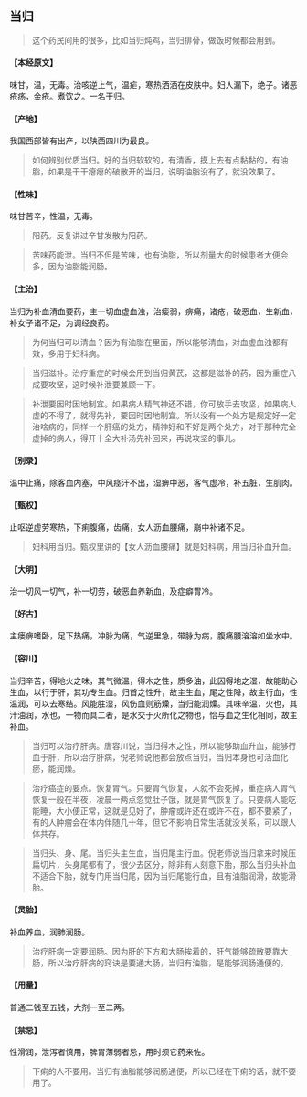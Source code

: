 ## 当归

> 这个药民间用的很多，比如当归炖鸡，当归排骨，做饭时候都会用到。

#### 【本经原文】
味甘，温，无毒。治咳逆上气，温疟，寒热洒洒在皮肤中。妇人漏下，绝子。诸恶疮疡，金疮。煮饮之。一名干归。
#### 【产地】
我国西部皆有出产，以陕西四川为最良。

> 如何辨别优质当归。好的当归软软的，有清香，摸上去有点黏黏的，有油脂，如果是干干瘪瘪的破散开的当归，说明油脂没有了，就没效果了。

#### 【性味】
味甘苦辛，性温，无毒。

> 阳药。反复讲过辛甘发散为阳药。

> 苦味药能泄。当归不但是苦味，也有油脂，所以剂量大的时候患者大便会多，因为油脂能润肠。

#### 【主治】
当归为补血清血要药，主一切血虚血浊，治瘘弱，痹痛，诸疮，破恶血，生新血，补女子诸不足，为调经良药。

> 为何当归可以清血？因为有油脂在里面，所以能够清血，对血虚血浊都有效，多用于妇科病。

> 当归滋补。治疗重症的时候会用到当归黄芪，这都是滋补的药，因为重症八成要攻坚，这时候补泄要兼顾一下。

> 补泄要因时因地制宜。如果病人精气神还不错，你可放手去攻坚，如果病人虚的不得了，就得先补，要因时因地制宜。所以没有一个处方是规定好一定治啥病的，同样一个肝癌的处方，精神好和不好是两个处方，对于那种完全虚掉的病人，得开十全大补汤先补回来，再说攻坚的事儿。

#### 【别录】
温中止痛，除客血内塞，中风痉汗不出，湿痹中恶，客气虚冷，补五脏，生肌肉。
#### 【甄权】
止呕逆虚劳寒热，下痢腹痛，齿痛，女人沥血腰痛，崩中补诸不足。

> 妇科用当归。甄权里讲的【女人沥血腰痛】就是妇科病，用当归补血升血。

#### 【大明】
治一切风一切气，补一切劳，破恶血养新血，及症癖胃冷。
#### 【好古】
主瘘痹嗜卧，足下热痛，冲脉为痛，气逆里急，带脉为病，腹痛腰溶溶如坐水中。
#### 【容川】
当归辛苦，得地火之味，其气微温，得木之性，质多油，此因得地之湿，故能助心生血，以行于肝，其功专生血。归首之性升，故主生血，尾之性降，故主行血，性温润，可以去寒结。风能胜湿，风伤血则筋燥，当归能润燥。其味辛温，火也，其汁油润，水也，一物而具二者，是水交于火所化之物也，恰与血之生化相同，故主补血。

> 当归可以治疗肝病。唐容川说，当归得木之性，所以能够助血升血，能够行血于肝，所以治疗肝病，倪老师说他都会放点当归，当归本身也可活血化瘀，能润燥。

> 治疗癌症的要点。恢复胃气。只要胃气恢复，人就不会死掉，重症病人胃气恢复一般在半夜，凌晨一两点忽觉肚子饿，就是胃气恢复了。只要病人能吃能睡，大小便正常，这就是见好了，肿瘤或许还在或许不在，都不要紧了，有的人肿瘤会在体内伴随几十年，但它不影响日常生活就没关系，可以跟人体共存。‍‍‍‍‍

> 当归头、身、尾。当归头主生血，当归尾主行血。倪老师说当归拿来时候压扁切片，头身尾都有了，很少去区分，除非有人刻意下胎，那么当归头补血不适合下胎，就专门用当归尾，因为当归尾能行血，且有油脂润滑，故能滑胎。

#### 【灵胎】
补血养血，润肺润肠。

> 治疗肝病一定要润肠。因为肝的下方和大肠挨着的，肝气能够疏散要靠大肠，所以治疗肝病的窍诀是要通大肠，当归有油脂，是能够润肠通便的。

#### 【用量】
普通二钱至五钱，大剂一至二两。
#### 【禁忌】
性滑润，泄泻者慎用，脾胃薄弱者忌，用时须它药来佐。

> 下痢的人不要用。当归有油脂能够润肠通便，所以已经在下痢的话，就不要用了。